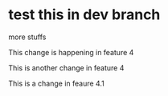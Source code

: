 # test this in dev branch
more stuffs


This change is happening in feature 4


This is another change in feature 4

This is a change in feaure 4.1
